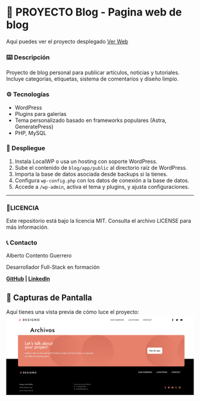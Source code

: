 # 📝 PROYECTO Blog - Pagina web de blog
Aquí puedes ver el proyecto desplegado [Ver Web](https://blog.pruebas-alberto.online/)

### ⌨️ Descripción  
Proyecto de blog personal para publicar artículos, noticias y tutoriales. Incluye categorías, etiquetas, sistema de comentarios y diseño limpio.


### ⚙️ Tecnologías  
- WordPress  
- Plugins para galerías 
- Tema personalizado basado en frameworks populares (Astra, GeneratePress)  
- PHP, MySQL  

### 🚀 Despliegue  
1. Instala LocalWP o usa un hosting con soporte WordPress.  
2. Sube el contenido de `blog/app/public` al directorio raíz de WordPress.  
3. Importa la base de datos asociada desde backups si la tienes.  
4. Configura `wp-config.php` con los datos de conexión a la base de datos.  
5. Accede a `/wp-admin`, activa el tema y plugins, y ajusta configuraciones.  

---

### 📄LICENCIA
Este repositorio está bajo la licencia MIT. Consulta el archivo LICENSE para más información.

### 📞 Contacto
Alberto Contento Guerrero

Desarrollador Full-Stack en formación

**[GitHub](https://github.com/AlbertoContento) | [LinkedIn](https://www.linkedin.com/in/alberto-contento-guerrero/)**

## 🎨 Capturas de Pantalla 
Aquí tienes una vista previa de cómo luce el proyecto:
![Pantalla Principal](https://github.com/AlbertoContento/PROYECTOS-WORDPRESS/blob/main/blog/media/blog.png)
